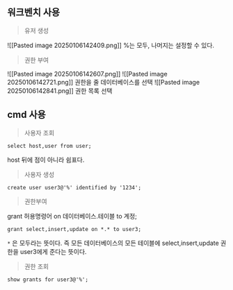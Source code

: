 ## 워크벤치 사용

> 유저 생성

![[Pasted image 20250106142409.png]]
%는 모두, 나머지는 설정할 수 있다.

> 권한 부여

![[Pasted image 20250106142607.png]]
![[Pasted image 20250106142721.png]]
권한을 줄 데이터베이스를 선택
 ![[Pasted image 20250106142841.png]]
권한 목록 선택


## cmd 사용

> 사용자 조회

```mysql
select host,user from user;
```
host 뒤에 점이 아니라 쉼표다.


> 사용자 생성

``` mysql
create user user3@'%' identified by '1234';
```


> 권한부여

grant 허용명령어 on 데이터베이스.테이블 to 계정;
``` mysql
grant select,insert,update on *.* to user3;
```
`*` 은 모두라는 뜻이다. 즉 모든 데이터베이스의 모든 테이블에 select,insert,update 권한을 user3에게 준다는 뜻이다.


> 권한 조회
``` mysql
show grants for user3@'%';
```

